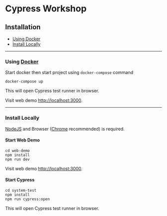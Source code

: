 # Cypress Workshop

## Installation

- [Using Docker](#using-docker)
- [Install Locally](#install-locally)

---

### Using [Docker](https://www.docker.com)

Start docker then start project using `docker-compose` command

```
docker-compose up
```

This will open Cypress test runner in browser.

Visit web demo [http://localhost:3000](http://localhost:3000).

---

### Install Locally

[NodeJS](https://nodejs.org/en/download) and Browser ([Chrome](https://www.google.com/chrome) recommended) is required.

#### Start Web Demo
```
cd web-demo
npm install
npm run dev
```

Visit web demo [http://localhost:3000](http://localhost:3000).

#### Start Cypress
```
cd system-test
npm install
npm run cypress:open
```

This will open Cypress test runner in browser.
